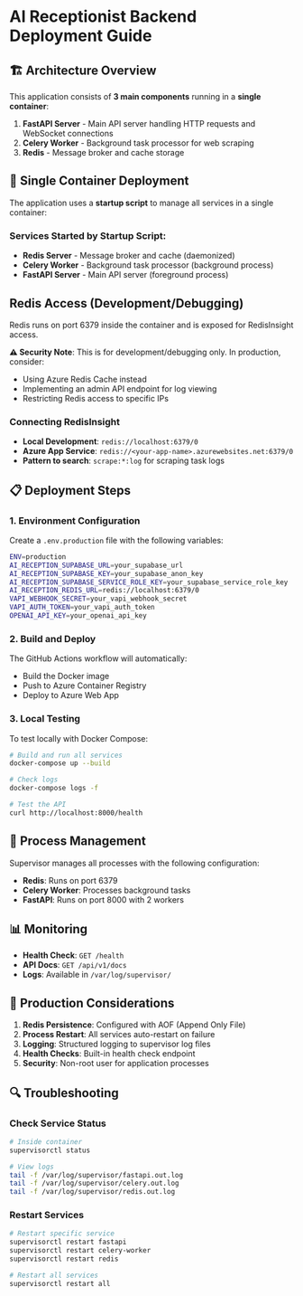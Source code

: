 # AI Receptionist Backend Deployment Guide

## 🏗️ Architecture Overview

This application consists of **3 main components** running in a **single container**:

1. **FastAPI Server** - Main API server handling HTTP requests and WebSocket connections
2. **Celery Worker** - Background task processor for web scraping
3. **Redis** - Message broker and cache storage

## 🐳 Single Container Deployment

The application uses a **startup script** to manage all services in a single container:

### Services Started by Startup Script:
- **Redis Server** - Message broker and cache (daemonized)
- **Celery Worker** - Background task processor (background process)
- **FastAPI Server** - Main API server (foreground process)

## Redis Access (Development/Debugging)

Redis runs on port 6379 inside the container and is exposed for RedisInsight access.

**⚠️ Security Note**: This is for development/debugging only. In production, consider:
- Using Azure Redis Cache instead
- Implementing an admin API endpoint for log viewing
- Restricting Redis access to specific IPs

### Connecting RedisInsight
- **Local Development**: `redis://localhost:6379/0`
- **Azure App Service**: `redis://<your-app-name>.azurewebsites.net:6379/0`
- **Pattern to search**: `scrape:*:log` for scraping task logs

## 📋 Deployment Steps

### 1. Environment Configuration

Create a `.env.production` file with the following variables:

```bash
ENV=production
AI_RECEPTION_SUPABASE_URL=your_supabase_url
AI_RECEPTION_SUPABASE_KEY=your_supabase_anon_key
AI_RECEPTION_SUPABASE_SERVICE_ROLE_KEY=your_supabase_service_role_key
AI_RECEPTION_REDIS_URL=redis://localhost:6379/0
VAPI_WEBHOOK_SECRET=your_vapi_webhook_secret
VAPI_AUTH_TOKEN=your_vapi_auth_token
OPENAI_API_KEY=your_openai_api_key
```

### 2. Build and Deploy

The GitHub Actions workflow will automatically:
- Build the Docker image
- Push to Azure Container Registry
- Deploy to Azure Web App

### 3. Local Testing

To test locally with Docker Compose:

```bash
# Build and run all services
docker-compose up --build

# Check logs
docker-compose logs -f

# Test the API
curl http://localhost:8000/health
```

## 🔧 Process Management

Supervisor manages all processes with the following configuration:

- **Redis**: Runs on port 6379
- **Celery Worker**: Processes background tasks
- **FastAPI**: Runs on port 8000 with 2 workers

## 📊 Monitoring

- **Health Check**: `GET /health`
- **API Docs**: `GET /api/v1/docs`
- **Logs**: Available in `/var/log/supervisor/`

## 🚀 Production Considerations

1. **Redis Persistence**: Configured with AOF (Append Only File)
2. **Process Restart**: All services auto-restart on failure
3. **Logging**: Structured logging to supervisor log files
4. **Health Checks**: Built-in health check endpoint
5. **Security**: Non-root user for application processes

## 🔍 Troubleshooting

### Check Service Status
```bash
# Inside container
supervisorctl status

# View logs
tail -f /var/log/supervisor/fastapi.out.log
tail -f /var/log/supervisor/celery.out.log
tail -f /var/log/supervisor/redis.out.log
```

### Restart Services
```bash
# Restart specific service
supervisorctl restart fastapi
supervisorctl restart celery-worker
supervisorctl restart redis

# Restart all services
supervisorctl restart all
```
